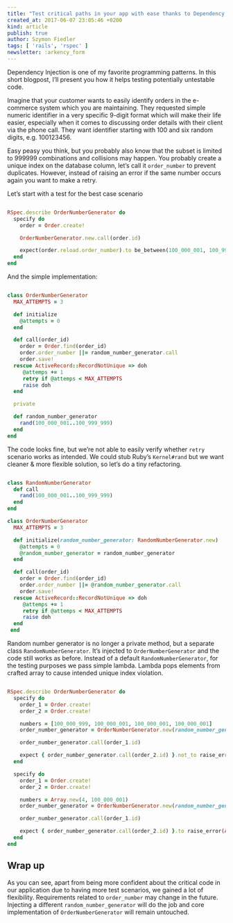```yaml
---
title: "Test critical paths in your app with ease thanks to Dependency Injection"
created_at: 2017-06-07 23:05:46 +0200
kind: article
publish: true
author: Szymon Fiedler
tags: [ 'rails', 'rspec' ]
newsletter: :arkency_form
---
```


Dependency Injection is one of my favorite programming patterns. In this short blogpost, I’ll present you how it helps testing potentially untestable code.

<!-- more -->

Imagine that your customer wants to easily identify orders in the e-commerce system which you are maintaining. They requested simple numeric identifier in a very specific 9-digit format which will make their life easier, especially when it comes to discussing order details with their client via the phone call. They want identifier starting with 100 and six random digits, e.g. 100123456.

Easy peasy you think, but you probably also know that the subset is limited to 999999 combinations and collisions may happen. You probably create a unique index on the database column, let’s call it `order_number` to prevent duplicates. However, instead of raising an error if the same number occurs again you want to make a retry.

Let’s start with a test for the best case scenario

```ruby

RSpec.describe OrderNumberGenerator do
  specify do
    order = Order.create!

    OrderNumberGenerator.new.call(order.id)

    expect(order.reload.order_number).to be_between(100_000_001, 100_999_999)
  end
end
```

And the simple implementation:

```ruby

class OrderNumberGenerator
  MAX_ATTEMPTS = 3

  def initialize
    @attempts = 0
  end

  def call(order_id)
    order = Order.find(order_id)
    order.order_number ||= random_number_generator.call
    order.save!
  rescue ActiveRecord::RecordNotUnique => doh
     @attemps += 1
     retry if @attemps < MAX_ATTEMPTS
     raise doh
  end

  private

  def random_number_generator
    rand(100_000_001..100_999_999)
  end
end
```

The code looks fine, but we’re not able to easily verify whether `retry` scenario works as intended. We could stub Ruby’s `Kernel#rand` but we want cleaner & more flexible solution, so let’s do a tiny refactoring.

```ruby

class RandomNumberGenerator
  def call
    rand(100_000_001..100_999_999)
  end
end

class OrderNumberGenerator
  MAX_ATTEMPTS = 3

  def initialize(random_number_generator: RandomNumberGenerator.new)
    @attempts = 0
    @random_number_generator = random_number_generator
  end

  def call(order_id)
    order = Order.find(order_id)
    order.order_number ||= @random_number_generator.call
    order.save!
  rescue ActiveRecord::RecordNotUnique => doh
     @attemps += 1
     retry if @attemps < MAX_ATTEMPTS
     raise doh
  end
 end
```

Random number generator is no longer a private method, but a separate class `RandomNumberGenerator`. It’s injected to `OrderNumberGenerator` and the code still works as before. Instead of a default `RandomNumberGenerator`, for the testing purposes we pass simple lambda. Lambda pops elements from crafted array to cause intended unique index violation.

```ruby

RSpec.describe OrderNumberGenerator do
  specify do
    order_1 = Order.create!
    order_2 = Order.create!

    numbers = [100_000_999, 100_000_001, 100_000_001, 100_000_001]
    order_number_generator = OrderNumberGenerator.new(random_number_generator: -> { numbers.pop })

    order_number_generator.call(order_1.id)

    expect { order_number_generator.call(order_2.id) }.not_to raise_error
  end

  specify do
    order_1 = Order.create!
    order_2 = Order.create!

    numbers = Array.new(4, 100_000_001)
    order_number_generator = OrderNumberGenerator.new(random_number_generator: -> { numbers.pop })

    order_number_generator.call(order_1.id)

    expect { order_number_generator.call(order_2.id) }.to raise_error(ActiveRecord::RecordNotUnique)
  end
end
```

## Wrap up

As you can see, apart from being more confident about the critical code in our application due to having more test scenarios, we gained a lot of flexibility. Requirements related to `order_number` may change in the future. Injecting a different `random_number_generator` will do the job and core implementation of `OrderNumberGenerator` will remain untouched.

